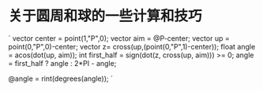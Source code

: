 # 关于圆周和球的一些计算和技巧


`
vector center = point(1,"P",0);
vector aim = @P-center;
vector up = point(0,"P",0)-center;
vector z= cross(up,(point(0,"P",1)-center));
float angle = acos(dot(up, aim));
int first_half = sign(dot(z, cross(up, aim))) >= 0;
angle = first_half ? angle : 2*PI - angle;

@angle = rint(degrees(angle));
`


